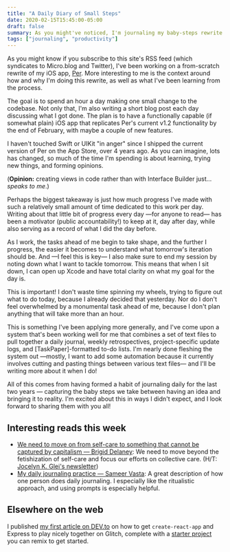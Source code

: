 ```yaml
---
title: "A Daily Diary of Small Steps"
date: 2020-02-15T15:45:00-05:00
draft: false
summary: As you might've noticed, I'm journaling my baby-steps rewrite of an iOS app, and it's been awesome for my productivity.
tags: ["journaling", "productivity"]
---
```


As you might know if you subscribe to this site's RSS feed (which syndicates to Micro.blog and Twitter), I've been working on a from-scratch rewrite of my iOS app, [Per]. More interesting to me is the context around how and why I'm doing this rewrite, as well as what I've been learning from the process.

The goal is to spend an hour a day making one small change to the codebase. Not only that, I'm also writing a short blog post each day discussing what I got done. The plan is to have a functionally capable (if somewhat plain) iOS app that replicates Per's current v1.2 functionality by the end of February, with maybe a couple of new features.

I haven't touched Swift or UIKit "in anger" since I shipped the current version of Per on the App Store, over 4 years ago. As you can imagine, lots has changed, so much of the time I'm spending is about learning, trying new things, and forming opinions.

(**Opinion:** creating views in code rather than with Interface Builder just… _speaks to me_.)

Perhaps the biggest takeaway is just how much progress I've made with such a relatively small amount of time dedicated to this work per day. Writing about that little bit of progress every day —for anyone to read— has been a motivator (public accountability!) to keep at it, day after day, while also serving as a record of what I did the day before.

As I work, the tasks ahead of me begin to take shape, and the further I progress, the easier it becomes to understand what tomorrow's iteration should be. And —I feel this is key— I also make sure to end my session by noting down what I want to tackle tomorrow. This means that when I sit down, I can open up Xcode and have total clarity on what my goal for the day is.

This is important! I don't waste time spinning my wheels, trying to figure out what to do today, because I already decided that yesterday. Nor do I don't feel overwhelmed by a monumental task ahead of me, because I don't plan anything that will take more than an hour.

This is something I've been applying more generally, and I've come upon a system that's been working well for me that combines a set of text files to pull together a daily journal, weekly retrospectives, project-specific update logs, and [TaskPaper]-formatted to-do lists. I'm nearly done fleshing the system out —mostly, I want to add some automation because it currently involves cutting and pasting things between various text files— and I'll be writing more about it when I do!

All of this comes from having formed a habit of journaling daily for the last two years — capturing the baby steps we take between having an idea and bringing it to reality. I'm excited about this in ways I didn't expect, and I look forward to sharing them with you all!

## Interesting reads this week

- [We need to move on from self-care to something that cannot be captured by capitalism — Brigid Delaney](https://www.theguardian.com/commentisfree/2020/jan/31/we-need-to-move-on-from-self-care-to-something-that-cannot-be-captured-by-capitalism): We need to move beyond the fetishization of self-care and focus our efforts on collective care. (H/T: [Jocelyn K. Glei's newsletter](https://jkglei.com))
- [My daily journaling practice — Sameer Vasta](https://www.inthemargins.ca/daily-journaling-practice): A great description of how one person does daily journaling. I especially like the ritualistic approach, and using prompts is especially helpful.

## Elsewhere on the web

I published [my first article on DEV.to](https://dev.to/glitch/create-react-app-and-express-together-on-glitch-28gi) on how to get `create-react-app` and Express to play nicely together on Glitch, complete with a [starter project](https://glitch.com/~starter-cra-and-express) you can remix to get started.

[Per]: https://droppedbits.com/apps/per